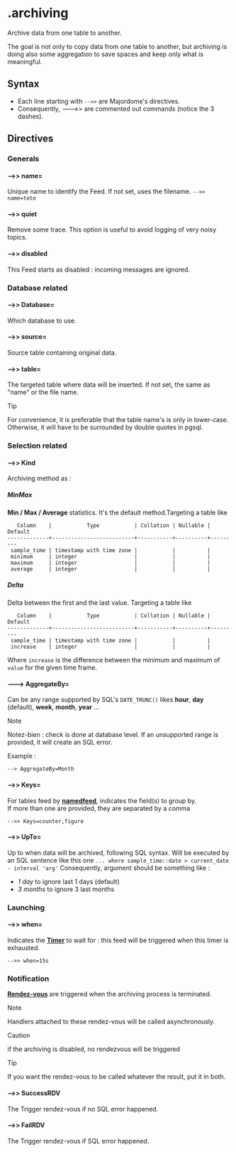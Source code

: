 # .archiving

Archive data from one table to another.

The goal is not only to copy data from one table to another, but archiving is doing also some aggregation to save spaces and keep only what is meaningful.

## Syntax

- Each line starting with `-->>` are Majordome's directives.
- Consequently, --->> are commented out commands (notice the 3 dashes).

## Directives

### Generals

#### -->> name=
Unique name to identify the Feed. If not set, uses the filename.
`-->> name=toto`
#### -->> quiet
Remove some trace. This option is useful to avoid logging of very noisy topics.

#### -->> disabled
This Feed starts as disabled : incoming messages are ignored.

### Database related
#### -->> Database=
Which database to use.

#### -->> source=
Source table containing original data.

#### -->> table=
The targeted table where data will be inserted. 
If not set, the same as "name" or the file name.

> [!TIP]
> For convenience, it is preferable that the table name's is only in lower-case. Otherwise, it will have
>  to be surrounded by double quotes in pgsql.

### Selection related

#### -->> Kind

Archiving method as :

##### MinMax

**Min / Max / Average** statistics. It's the default method.Targeting a table like

```
   Column    |           Type           | Collation | Nullable | Default 
-------------+--------------------------+-----------+----------+---------
 sample_time | timestamp with time zone |           |          | 
 minimum     | integer                  |           |          | 
 maximum     | integer                  |           |          | 
 average     | integer                  |           |          | 
```

##### Delta

Delta between the first and the last value. Targeting a table like

```
   Column    |           Type           | Collation | Nullable | Default 
-------------+--------------------------+-----------+----------+---------
 sample_time | timestamp with time zone |           |          | 
 increase    | integer                  |           |          | 
```

Where `increase` is the difference between the minimum and maximum of `value` for the given time frame.

#### ---> AggregateBy=

Can be any range supported by SQL's `DATE_TRUNC()` likes **hour**, **day** (default),
**week**, **month**, **year** ...

> [!Note]
> Notez-bien : check is done at database level. If an unsupported range is provided, it will create an SQL error.

Example :
```
--> AggregateBy=Month
```

#### -->> Keys=

For tables feed by [**namedfeed**](namedfeed.md), indicates the field(s) to group by.<br>
If more than one are provided, they are separated by a comma

```
-->> Keys=counter,figure
```

#### -->> UpTo=
Up to when data will be archived, following SQL syntax.
Will be executed by an SQL sentence like this one `... where sample_time::date > current_date - interval 'arg'`
Consequently, argument should be something like :
- *1 day* to ignore last 1 days (default)
- *3 months* to ignore 3 last months

### Launching

#### -->> when=
Indicates the [**Timer**](../timer.md) to wait for : 
this feed will be triggered when this timer is exhausted.
```
-->> when=15s
```

### Notification
[**Rendez-vous**](../rendezvous.md) are triggered when the archiving process is terminated.

> [!NOTE]
> Handlers attached to these rendez-vous will be called asynchronously. 

> [!CAUTION]
> if the archiving is disabled, no rendezvous will be triggered

> [!TIP]
> If you want the rendez-vous to be called whatever the result, put it in both.

#### -->> SuccessRDV
 The Trigger rendez-vous if no SQL error happened.

#### -->> FailRDV
The Trigger rendez-vous if SQL error happened.
